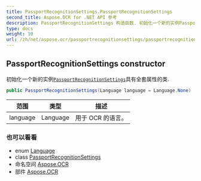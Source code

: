 ```yaml
---
title: PassportRecognitionSettings.PassportRecognitionSettings
second_title: Aspose.OCR for .NET API 参考
description: PassportRecognitionSettings 构造函数. 初始化一个新的实例PassportRecognitionSettings具有全套属性的类.
type: docs
weight: 10
url: /zh/net/aspose.ocr/passportrecognitionsettings/passportrecognitionsettings/
---
```

## PassportRecognitionSettings constructor

初始化一个新的实例[`PassportRecognitionSettings`](../)具有全套属性的类.

```csharp
public PassportRecognitionSettings(Language language = Language.None)
```

| 范围 | 类型 | 描述 |
| --- | --- | --- |
| language | Language | 用于 OCR 的语言。 |

### 也可以看看

* enum [Language](../../language/)
* class [PassportRecognitionSettings](../)
* 命名空间 [Aspose.OCR](../../passportrecognitionsettings/)
* 部件 [Aspose.OCR](../../../)


